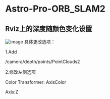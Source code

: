 # Astro-Pro-ORB_SLAM2

## Rviz上的深度随颜色变化设置
![image](https://github.com/user-attachments/assets/72652ef8-cf56-4039-831e-dc6de0033642)
具体更改选项：

1.Add

/camera/depth/points/PointClouds2

2.修改左侧选项

Color Transformer: AxisColor

Axis:Z
